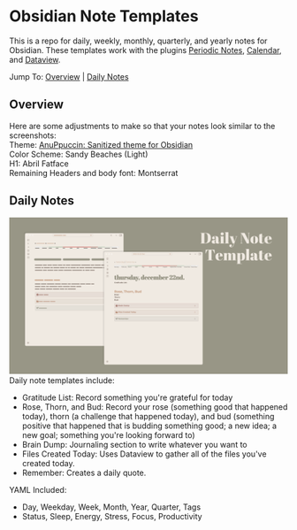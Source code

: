 # Obsidian Note Templates

This is a repo for daily, weekly, monthly, quarterly, and yearly notes for Obsidian. These templates work with the plugins [Periodic Notes](https://github.com/liamcain/obsidian-periodic-notes), [Calendar](https://github.com/liamcain/obsidian-calendar-plugin), and [Dataview](https://github.com/blacksmithgu/obsidian-dataview).

Jump To: [Overview](#overview) | [Daily Notes](#daily-notes)

## Overview
Here are some adjustments to make so that your notes look similar to the screenshots:  
Theme: [AnuPpuccin: Sanitized theme for Obsidian](https://github.com/AnubisNekhet/AnuPpuccin)  
Color Scheme: Sandy Beaches (Light)  
H1: Abril Fatface  
Remaining Headers and body font: Montserrat

## Daily Notes

![Daily Note Template](/assets/Daily-Note-Template.png)
Daily note templates include: 
- Gratitude List: Record something you're grateful for today
- Rose, Thorn, and Bud: Record your rose (something good that happened today), thorn (a challenge that happened today), and bud (something positive that happened that is budding something good; a new idea; a new goal; something you're looking forward to)
- Brain Dump: Journaling section to write whatever you want to
- Files Created Today: Uses Dataview to gather all of the files you've created today.
- Remember: Creates a daily quote.

YAML Included:
- Day, Weekday, Week, Month, Year, Quarter, Tags
- Status, Sleep, Energy, Stress, Focus, Productivity
